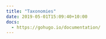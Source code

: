 ```yaml
---
title: "Taxonomies"
date: 2019-05-01T15:09:40+10:00
docs:
  - https://gohugo.io/documentation/
---
```


